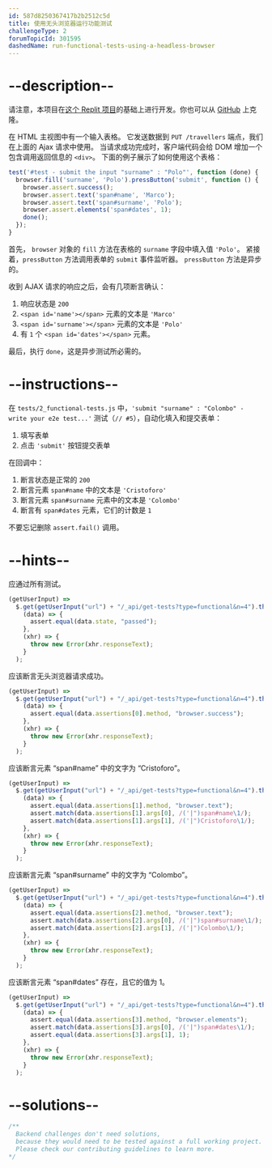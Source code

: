 ```yaml
---
id: 587d8250367417b2b2512c5d
title: 使用无头浏览器运行功能测试
challengeType: 2
forumTopicId: 301595
dashedName: run-functional-tests-using-a-headless-browser
---
```


# --description--

请注意，本项目在[这个 Replit 项目](https://replit.com/github/freeCodeCamp/boilerplate-mochachai)的基础上进行开发。你也可以从 [GitHub](https://repl.it/github/freeCodeCamp/boilerplate-mochachai) 上克隆。

在 HTML 主视图中有一个输入表格。 它发送数据到 `PUT /travellers` 端点，我们在上面的 Ajax 请求中使用。 当请求成功完成时，客户端代码会给 DOM 增加一个包含调用返回信息的 `<div>`。 下面的例子展示了如何使用这个表格：

```js
test('#test - submit the input "surname" : "Polo"', function (done) {
  browser.fill('surname', 'Polo').pressButton('submit', function () {
    browser.assert.success();
    browser.assert.text('span#name', 'Marco');
    browser.assert.text('span#surname', 'Polo');
    browser.assert.elements('span#dates', 1);
    done();
  });
}
```

首先， `browser` 对象的 `fill` 方法在表格的 `surname` 字段中填入值 `'Polo'`。 紧接着，`pressButton` 方法调用表单的 `submit` 事件监听器。 `pressButton` 方法是异步的。

收到 AJAX 请求的响应之后，会有几项断言确认：

1.  响应状态是 `200`
2.  `<span id='name'></span>` 元素的文本是 `'Marco'`
3.  `<span id='surname'></span>` 元素的文本是 `'Polo'`
4.  有 `1` 个 `<span id='dates'></span>` 元素。

最后，执行 `done`，这是异步测试所必需的。

# --instructions--

在 `tests/2_functional-tests.js` 中，`'submit "surname" : "Colombo" - write your e2e test...'` 测试（`// #5`），自动化填入和提交表单：

1.  填写表单
2.  点击 `'submit'` 按钮提交表单

在回调中：

1.  断言状态是正常的 `200`
2.  断言元素 `span#name` 中的文本是 `'Cristoforo'`
3.  断言元素 `span#surname` 元素中的文本是 `'Colombo'`
4.  断言有 `span#dates` 元素，它们的计数是 `1`

不要忘记删除 `assert.fail()` 调用。

# --hints--

应通过所有测试。

```js
(getUserInput) =>
  $.get(getUserInput("url") + "/_api/get-tests?type=functional&n=4").then(
    (data) => {
      assert.equal(data.state, "passed");
    },
    (xhr) => {
      throw new Error(xhr.responseText);
    }
  );
```

应该断言无头浏览器请求成功。

```js
(getUserInput) =>
  $.get(getUserInput("url") + "/_api/get-tests?type=functional&n=4").then(
    (data) => {
      assert.equal(data.assertions[0].method, "browser.success");
    },
    (xhr) => {
      throw new Error(xhr.responseText);
    }
  );
```

应该断言元素 “span#name” 中的文字为 “Cristoforo”。

```js
(getUserInput) =>
  $.get(getUserInput("url") + "/_api/get-tests?type=functional&n=4").then(
    (data) => {
      assert.equal(data.assertions[1].method, "browser.text");
      assert.match(data.assertions[1].args[0], /('|")span#name\1/);
      assert.match(data.assertions[1].args[1], /('|")Cristoforo\1/);
    },
    (xhr) => {
      throw new Error(xhr.responseText);
    }
  );
```

应该断言元素 “span#surname” 中的文字为 “Colombo”。

```js
(getUserInput) =>
  $.get(getUserInput("url") + "/_api/get-tests?type=functional&n=4").then(
    (data) => {
      assert.equal(data.assertions[2].method, "browser.text");
      assert.match(data.assertions[2].args[0], /('|")span#surname\1/);
      assert.match(data.assertions[2].args[1], /('|")Colombo\1/);
    },
    (xhr) => {
      throw new Error(xhr.responseText);
    }
  );
```

应该断言元素 “span#dates” 存在，且它的值为 1。

```js
(getUserInput) =>
  $.get(getUserInput("url") + "/_api/get-tests?type=functional&n=4").then(
    (data) => {
      assert.equal(data.assertions[3].method, "browser.elements");
      assert.match(data.assertions[3].args[0], /('|")span#dates\1/);
      assert.equal(data.assertions[3].args[1], 1);
    },
    (xhr) => {
      throw new Error(xhr.responseText);
    }
  );
```

# --solutions--

```js
/**
  Backend challenges don't need solutions, 
  because they would need to be tested against a full working project. 
  Please check our contributing guidelines to learn more.
*/
```
